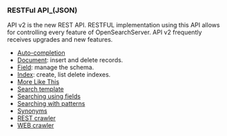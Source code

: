 ### RESTFul API_(JSON)

API v2 is the new REST API. RESTFUL implementation using this API allows for controlling every feature of OpenSearchServer. API v2 frequently receives upgrades and new features.

* [Auto-completion](auto-completion/README.md)
* [Document](document/README.md): insert and delete records.
* [Field](field/README.md): manage the schema.
* [Index](index/README.md): create, list delete indexes.
* [More Like This](more-like-this/README.md)
* [Search template](search_template/README.md)
* [Searching using fields](searching_using_fields/README.md)
* [Searching with patterns](searching_using_patterns/README.md)
* [Synonyms](synonyms/README.md)
* [REST crawler](REST_crawler/README.md)
* [WEB crawler](WEB_crawler/README.md)
